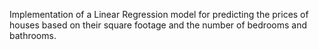 Implementation of a Linear Regression model for predicting the prices of houses based on their square footage and the number of bedrooms and bathrooms.
